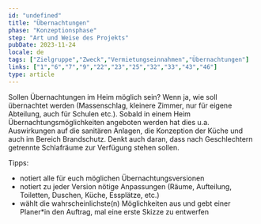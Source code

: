 ```yaml
---
id: "undefined"
title: "Übernachtungen"
phase: "Konzeptionsphase"
step: "Art und Weise des Projekts"
pubDate: 2023-11-24
locale: de
tags: ["Zielgruppe","Zweck","Vermietungseinnahmen","Übernachtungen"]
links: ["1","6","7","9","22","23","25","32","33","43","46"]
type: article
---
```


Sollen Übernachtungen im Heim möglich sein? Wenn ja, wie soll übernachtet werden (Massenschlag, kleinere Zimmer, nur für eigene Abteilung, auch für Schulen etc.). Sobald in einem Heim Übernachtungsmöglichkeiten angeboten werden hat dies u.a. Auswirkungen auf die sanitären Anlagen, die Konzeption der Küche und auch im Bereich Brandschutz. Denkt auch daran, dass nach Geschlechtern getrennte Schlafräume zur Verfügung stehen sollen. 

Tipps: 
- notiert alle für euch möglichen Übernachtungsversionen 
- notiert zu jeder Version nötige Anpassungen (Räume, Aufteilung, Toiletten, Duschen, Küche, Essplätze, etc.)
- wählt die wahrscheinlichste(n) Möglichkeiten aus und gebt einer Planer*in den Auftrag, mal eine erste Skizze zu entwerfen
